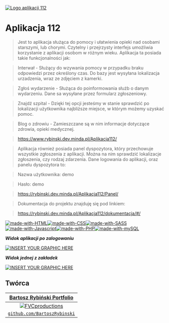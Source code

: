 <a href="https://www.rybinski.dev.minda.pl/Aplikacja112/"><img src="https://www.rybinski.dev.minda.pl/Aplikacja112/img/logo.svg" title="Aplikacja112" alt="Logo aplikacji 112"></a>


# Aplikacja 112

> Jest to aplikacja służąca do pomocy i ułatwienia opieki nad osobami starszymi, lub chorymi. Czytelny i przejrzysty interfejs umożliwia korzystanie z aplikacji osobom w różnym wieku. Aplikacja ta posiada takie funkcjonalności jak:

> Interwał - Służący do wzywania pomocy w przypadku braku odpowiedzi przez określony czas. Do bazy jest wysyłana lokalizacja urzadzenia, wraz ze zdjęciem z kamerki.

> Zgłoś wydarzenie - Służąca do poinformowania służb o danym wydarzeniu. Dane sa wysyłane przez formularz zgłoszeniowy.

> Znajdź szpital - Dzięki tej opcji jesteśmy w stanie sprawdzić po lokalizacji użytkownika najbliższe miejsce, w którym możemy uzyskać pomoc.

> Blog o zdrowiu - Zamieszczane są w nim informacje dotyczące zdrowia, opieki medycznej.

> https://www.rybinski.dev.minda.pl/Aplikacja112/ 

> Aplikacja również posiada panel dyspozytora, który przechowuje wszystkie zgłoszenia z aplikacji. Można na nim sprawdzić lokalizacje zgłoszenia, czy rodzaj zdarzenia. Dane logowania do aplikacji, oraz panelu dyspozytora to: 

> Nazwa użytkownika: demo 

> Hasło: demo

> https://rybinski.dev.minda.pl/Aplikacja112/Panel/

> Dokumentacja do projektu znajduję się pod linkiem:

> https://rybinski.dev.minda.pl/Aplikacja112/dokumentacja/#/


[![made-with-HTML](https://img.shields.io/badge/Made%20with-HTML-1f425f.svg)](https://devdocs.io/html/)[![made-with-CSS](https://img.shields.io/badge/Made%20with-CSS-1f425f.svg)](https://devdocs.io/css/)[![made-with-SASS](https://img.shields.io/badge/Made%20with-SASS-1f425f.svg)](https://sass-lang.com/documentation)[![made-with-Javascript](https://img.shields.io/badge/Made%20with-Javascript-1f425f.svg)](https://devdocs.io/javascript/)[![made-with-PHP](https://img.shields.io/badge/Made%20with-PHP-1f425f.svg)](https://www.php.net/docs.php)[![made-with-mySQL](https://img.shields.io/badge/Made%20with-mySQL-1f425f.svg)](https://dev.mysql.com/doc/)



***Widok aplikacji po zalogowaniu***

[![INSERT YOUR GRAPHIC HERE](https://i.imgur.com/NsEQnq9.png)]()

***Widok jednej z zakładek***

[![INSERT YOUR GRAPHIC HERE](https://i.imgur.com/Tkl7dIP.png)]()


## Twórca


| <a href="https://www.rybinski.dev.minda.pl/" target="_blank">**Bartosz Rybiński Portfolio**</a> 
| :---:
| [![FVCproductions](https://avatars2.githubusercontent.com/u/29235898?s=200&u=6c95bc0ccba922a58ace0564a6b26a8afba09818&v=4)](http://fvcproductions.com)    | [
| <a href="https://github.com/BartoszRybinski" target="_blank">`github.com/BartoszRybinski`</a>
